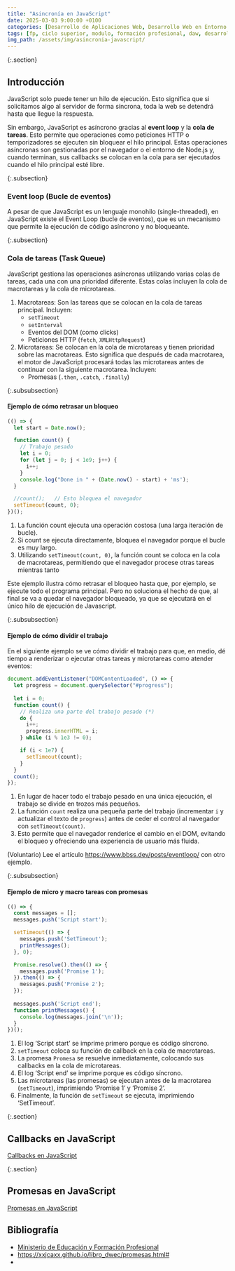 ```yaml
---
title: "Asincronía en JavaScript"
date: 2025-03-03 9:00:00 +0100
categories: [Desarrollo de Aplicaciones Web, Desarrollo Web en Entorno Cliente]
tags: [fp, ciclo superior, modulo, formación profesional, daw, desarrollo de aplicaciones web, desarrollo web en entorno cliente, dwec]
img_path: /assets/img/asincronia-javascript/
---
```


{:.section}
## Introducción

JavaScript solo puede tener un hilo de ejecución. Esto significa que si solicitamos algo al servidor de forma síncrona, toda la web se detendrá hasta que llegue la respuesta.

Sin embargo, JavaScript es asíncrono gracias al **event loop** y  la **cola de tareas**. Esto permite que operaciones como peticiones HTTP o temporizadores se ejecuten sin bloquear el hilo principal. Estas operaciones asíncronas son gestionadas por el navegador o el entorno de Node.js y, cuando terminan, sus callbacks se colocan en la cola para ser ejecutados cuando el hilo principal esté libre.

{:.subsection}
### Event loop (Bucle de eventos)

A pesar de que JavaScript es un lenguaje monohilo (single-threaded), en JavaScript existe el Event Loop (bucle de eventos), que es un mecanismo que permite la ejecución de código asíncrono y no bloqueante.

{:.subsection}
### Cola de tareas (Task Queue)

JavaScript gestiona las operaciones asíncronas utilizando varias colas de tareas, cada una con una prioridad diferente. Estas colas incluyen la cola de macrotareas y la cola de microtareas.

1. Macrotareas: Son las tareas que se colocan en la cola de tareas principal. Incluyen:
   - `setTimeout`
   - `setInterval`
   - Eventos del DOM (como clicks)
   - Peticiones HTTP (`fetch`, `XMLHttpRequest`)
1. Microtareas: Se colocan en la cola de microtareas y tienen prioridad sobre las macrotareas. Esto significa que después de cada macrotarea, el motor de JavaScript procesará todas las microtareas antes de continuar con la siguiente macrotarea. Incluyen:
   - Promesas (`.then`, `.catch`, `.finally`)

{:.subsubsection}
#### Ejemplo de cómo retrasar un bloqueo

```javascript
(() => {
  let start = Date.now();

  function count() {
    // Trabajo pesado
    let i = 0;
    for (let j = 0; j < 1e9; j++) {
      i++;
    }
    console.log("Done in " + (Date.now() - start) + 'ms');
  }

  //count();   // Esto bloquea el navegador
  setTimeout(count, 0);
})();
```

1. La función count ejecuta una operación costosa (una larga iteración de bucle).
1. Si count se ejecuta directamente, bloquea el navegador porque el bucle es muy largo.
1. Utilizando `setTimeout(count, 0)`, la función count se coloca en la cola de macrotareas, permitiendo que el navegador procese otras tareas mientras tanto

Este ejemplo ilustra cómo retrasar el bloqueo hasta que, por ejemplo, se ejecute todo el programa principal. Pero no soluciona el hecho de que, al final se va a quedar el navegador bloqueado, ya que se ejecutará en el único hilo de ejecución de Javascript.

{:.subsubsection}
#### Ejemplo de cómo dividir el trabajo

En el siguiente ejemplo se ve cómo dividir el trabajo para que, en medio, dé tiempo a renderizar o ejecutar otras tareas y microtareas como atender eventos:

```javascript
document.addEventListener("DOMContentLoaded", () => {
  let progress = document.querySelector("#progress");
  
  let i = 0;
  function count() {
    // Realiza una parte del trabajo pesado (*)
    do {
      i++;
      progress.innerHTML = i;
    } while (i % 1e3 != 0);

    if (i < 1e7) {
      setTimeout(count);
    }
  }
  count();
});
```

1. En lugar de hacer todo el trabajo pesado en una única ejecución, el trabajo se divide en trozos más pequeños.
1. La función `count` realiza una pequeña parte del trabajo (incrementar `i` y actualizar el texto de `progress`) antes de ceder el control al navegador con `setTimeout(count)`.
1. Esto permite que el navegador renderice el cambio en el DOM, evitando el bloqueo y ofreciendo una experiencia de usuario más fluida.

(Voluntario) Lee el artículo <https://www.bbss.dev/posts/eventloop/> con otro ejemplo.

{:.subsubsection}
#### Ejemplo de micro y macro tareas con promesas

```javascript
(() => {
  const messages = [];
  messages.push('Script start');

  setTimeout(() => {
    messages.push('SetTimeout');
    printMessages();
  }, 0);

  Promise.resolve().then(() => {
    messages.push('Promise 1');
  }).then(() => {
    messages.push('Promise 2');
  });
  
  messages.push('Script end');
  function printMessages() {
    console.log(messages.join('\n'));
  }
})();
```

1. El log ‘Script start’ se imprime primero porque es código síncrono.
1. `setTimeout` coloca su función de callback en la cola de macrotareas.
1. La promesa `Promesa` se resuelve inmediatamente, colocando sus callbacks en la cola de microtareas.
1. El log ‘Script end’ se imprime porque es código síncrono.
1. Las microtareas (las promesas) se ejecutan antes de la macrotarea (`setTimeout`), imprimiendo ‘Promise 1’ y ‘Promise 2’.
1. Finalmente, la función de `setTimeout` se ejecuta, imprimiendo ‘SetTimeout’.

{:.section}
## Callbacks en JavaScript

[Callbacks en JavaScript](/posts/callbacks-javascript/)

{:.section}
## Promesas en JavaScript

[Promesas en JavaScript](/posts/promesas-javascript/)

## Bibliografía

- [Ministerio de Educación y Formación Profesional](https://www.educacionyfp.gob.es/portada.html)
- <https://xxjcaxx.github.io/libro_dwec/promesas.html#>
- 
